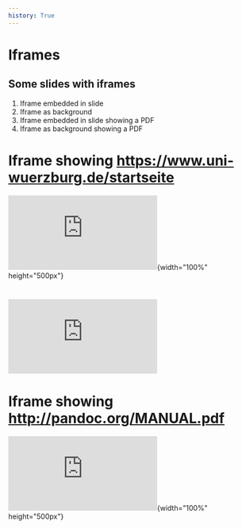```yaml
---
history: True
---
```


# Iframes

## Some slides with iframes

1.  Iframe embedded in slide
2.  Iframe as background
1.  Iframe embedded in slide showing a PDF
4.  Iframe as background showing a PDF

# Iframe showing <https://www.uni-wuerzburg.de/startseite>

![](https://www.uni-wuerzburg.de/startseite.html){width="100%" height="500px"}

# ![](https://www.uni-wuerzburg.de/startseite.html)

# Iframe showing <http://pandoc.org/MANUAL.pdf>

![](http://pandoc.org/MANUAL.pdf){width="100%" height="500px"}

